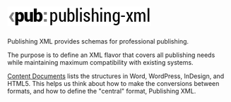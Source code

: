 

# ![publishing-xml](design/pub-Logo-02.png)

Publishing XML provides schemas for professional publishing. 

The purpose is to define an XML flavor that covers all publishing needs while maintaining maximum compatibility with existing systems.

[Content Documents](docs/Content-Documents.docx) lists the structures in Word, WordPress, InDesign, and HTML5. This helps us think about how to make the conversions between formats, and how to define the "central" format, Publishing XML.
